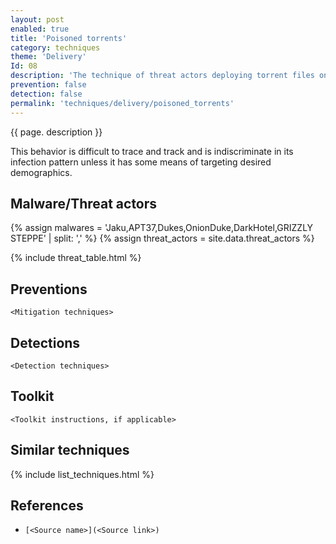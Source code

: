```yaml
---
layout: post
enabled: true
title: 'Poisoned torrents'
category: techniques
theme: 'Delivery'
Id: 08
description: 'The technique of threat actors deploying torrent files onto torrent sites that are pre-infected with malware has not been widely seen before, especially with respect to BitTorrent-types of attack.'
prevention: false
detection: false
permalink: 'techniques/delivery/poisoned_torrents'
---
```

{{ page. description }}

This behavior is difficult to trace and track and is indiscriminate in its infection pattern unless it has some means of targeting desired demographics.


## Malware/Threat actors

{% assign malwares = 'Jaku,APT37,Dukes,OnionDuke,DarkHotel,GRIZZLY STEPPE' | split: ',' %}
{% assign threat_actors = site.data.threat_actors %}

{% include threat_table.html %}

## Preventions

`<Mitigation techniques>`

## Detections

`<Detection techniques>`

## Toolkit

`<Toolkit instructions, if applicable>`

## Similar techniques

{% include list_techniques.html %}


## References

* `[<Source name>](<Source link>)`
